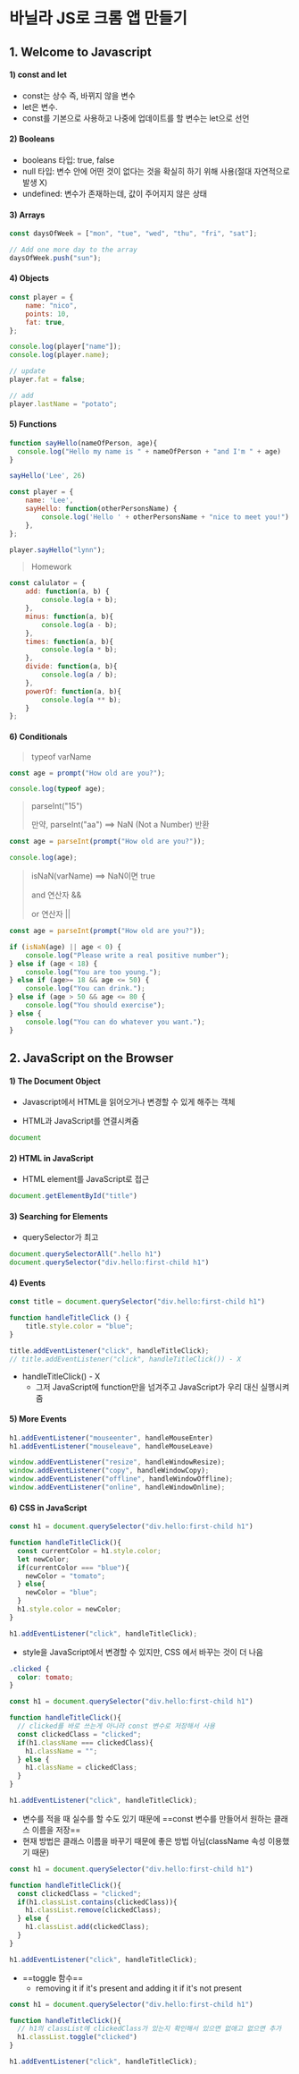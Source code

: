 # 바닐라 JS로 크롬 앱 만들기

## 1. Welcome to Javascript

#### 1) const and let

- const는 상수 즉, 바뀌지 않을 변수
- let은 변수. 
- const를 기본으로 사용하고 나중에 업데이트를 할 변수는 let으로 선언

#### 2) Booleans

- booleans 타입: true, false
- null 타입: 변수 안에 어떤 것이 없다는 것을 확실히 하기 위해 사용(절대 자연적으로 발생 X)
- undefined: 변수가 존재하는데, 값이 주어지지 않은 상태

#### 3) Arrays

~~~javascript
const daysOfWeek = ["mon", "tue", "wed", "thu", "fri", "sat"];

// Add one more day to the array
daysOfWeek.push("sun");
~~~

#### 4) Objects

~~~javascript
const player = {
    name: "nico",
    points: 10,
    fat: true,
};

console.log(player["name"]);
console.log(player.name);

// update
player.fat = false;

// add
player.lastName = "potato";
~~~

#### 5) Functions

```javascript
function sayHello(nameOfPerson, age){
  console.log("Hello my name is " + nameOfPerson + "and I'm " + age)
}

sayHello('Lee', 26)
```

```javascript
const player = {
    name: 'Lee',
    sayHello: function(otherPersonsName) {
        console.log('Hello ' + otherPersonsName + "nice to meet you!")
    },
};

player.sayHello("lynn");

```

> Homework

```javascript
const calulator = {
    add: function(a, b) {
        console.log(a + b);
    },
    minus: function(a, b){
        console.log(a - b);
    },
    times: function(a, b){
        console.log(a * b);
    },
    divide: function(a, b){
        console.log(a / b);
    },
    powerOf: function(a, b){
        console.log(a ** b);
    }
};
```

#### 6) Conditionals

> typeof varName

~~~javascript
const age = prompt("How old are you?");

console.log(typeof age);
~~~

> parseInt("15")
>
> 만약, parseInt("aa") ==> NaN (Not a Number) 반환

~~~javascript
const age = parseInt(prompt("How old are you?"));

console.log(age);
~~~

> isNaN(varName) ==> NaN이면 true
>
> and 연산자 &&
>
> or 연산자 ||

~~~javascript
const age = parseInt(prompt("How old are you?"));

if (isNaN(age) || age < 0) {
    console.log("Please write a real positive number");
} else if (age < 18) {
    console.log("You are too young.");
} else if (age>= 18 && age <= 50) {
    console.log("You can drink.");
} else if (age > 50 && age <= 80 {
    console.log("You should exercise");
} else {
    console.log("You can do whatever you want.");
}
~~~









## 2. JavaScript on the Browser

#### 1) The Document Object

- Javascript에서 HTML을 읽어오거나 변경할 수 있게 해주는 객체

- HTML과 JavaScript를 연결시켜줌

~~~javascript
document
~~~

#### 2) HTML in JavaScript

- HTML element를 JavaScript로 접근

```javascript
document.getElementById("title")
```

#### 3) Searching for Elements

- querySelector가 최고

```javascript
document.querySelectorAll(".hello h1")
document.querySelector("div.hello:first-child h1")
```

#### 4) Events

```javascript
const title = document.querySelector("div.hello:first-child h1")

function handleTitleClick () {
    title.style.color = "blue";
}

title.addEventListener("click", handleTitleClick);
// title.addEventListener("click", handleTitleClick()) - X
```

- handleTitleClick() - X 
  - 그저 JavaScript에 function만을 넘겨주고 JavaScript가 우리 대신 실행시켜줌

#### 5) More Events

```javascript
h1.addEventListener("mouseenter", handleMouseEnter) 
h1.addEventListener("mouseleave", handleMouseLeave)

window.addEventListener("resize", handleWindowResize);
window.addEventListener("copy", handleWindowCopy);
window.addEventListener("offline", handleWindowOffline);
window.addEventListener("online", handleWindowOnline);
```

#### 6) CSS in JavaScript

```javascript
const h1 = document.querySelector("div.hello:first-child h1")

function handleTitleClick(){
  const currentColor = h1.style.color;
  let newColor;
  if(currentColor === "blue"){
    newColor = "tomato";
  } else{
    newColor = "blue";
  }
  h1.style.color = newColor;  
}

h1.addEventListener("click", handleTitleClick);
```

- style을 JavaScript에서 변경할 수 있지만, CSS 에서 바꾸는 것이 더 나음

~~~css
.clicked {
  color: tomato;
}
~~~

~~~javascript
const h1 = document.querySelector("div.hello:first-child h1")

function handleTitleClick(){
  // clicked를 바로 쓰는게 아니라 const 변수로 저장해서 사용
  const clickedClass = "clicked";
  if(h1.className === clickedClass){
    h1.className = "";
  } else {
    h1.className = clickedClass;
  }
}

h1.addEventListener("click", handleTitleClick);
~~~

- 변수를 적을 때 실수를 할 수도 있기 때문에 ==const 변수를 만들어서 원하는 클래스 이름을 저장==
- 현재 방법은 클래스 이름을 바꾸기 때문에 좋은 방법 아님(className 속성 이용했기 때문)

```javascript
const h1 = document.querySelector("div.hello:first-child h1")

function handleTitleClick(){
  const clickedClass = "clicked";
  if(h1.classList.contains(clickedClass)){
    h1.classList.remove(clickedClass);
  } else {
    h1.classList.add(clickedClass);
  }
}

h1.addEventListener("click", handleTitleClick);
```

- ==toggle 함수==
  - removing it if it's present and adding it if it's not present

```javascript
const h1 = document.querySelector("div.hello:first-child h1")

function handleTitleClick(){
  // h1의 classList에 clickedClass가 있는지 확인해서 있으면 없애고 없으면 추가
  h1.classList.toggle("clicked")
}

h1.addEventListener("click", handleTitleClick);
```

